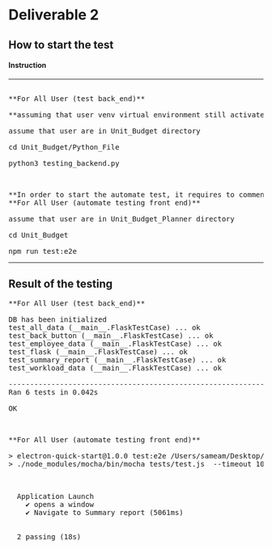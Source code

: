 # Deliverable 2

## How to start the test 

#### **Instruction**

<hr>

<pre>

**For All User (test back_end)**

**assuming that user venv virtual environment still activate**

assume that user are in Unit_Budget directory

cd Unit_Budget/Python_File

python3 testing_backend.py

</pre>

<pre>

**In order to start the automate test, it requires to comment out mainWindow.webContents.openDevTools() in main.js, as this open development tools which could affect the testing**
**For All User (automate testing front end)**

assume that user are in Unit_Budget_Planner directory

cd Unit_Budget

npm run test:e2e
</pre>

<hr>

## Result of the testing

<pre>
**For All User (test back_end)**

DB has been initialized
test_all_data (__main__.FlaskTestCase) ... ok
test_back_button (__main__.FlaskTestCase) ... ok
test_employee_data (__main__.FlaskTestCase) ... ok
test_flask (__main__.FlaskTestCase) ... ok
test_summary_report (__main__.FlaskTestCase) ... ok
test_workload_data (__main__.FlaskTestCase) ... ok

----------------------------------------------------------------------
Ran 6 tests in 0.042s

OK

</pre>

<pre>

**For All User (automate testing front end)**

> electron-quick-start@1.0.0 test:e2e /Users/sameam/Desktop/OneDrive/Desktop/Professional/project1/Unit_Budget_Planner/Unit_Budget
> ./node_modules/mocha/bin/mocha tests/test.js  --timeout 10000



  Application Launch
    ✔ opens a window
    ✔ Navigate to Summary report (5061ms)


  2 passing (18s)

</pre>

